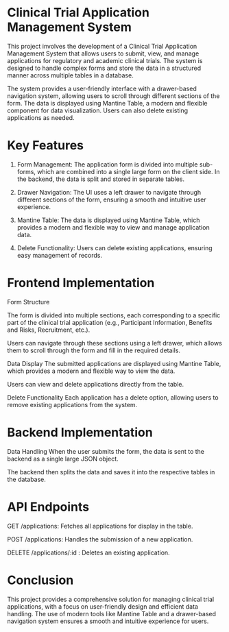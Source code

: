 # Clinical Trial Application Management System

 This project involves the development of a Clinical Trial Application Management System that allows users to submit, view, and manage applications for regulatory and academic clinical trials. The system is designed to handle complex forms and store the data in a structured manner across multiple tables in a database.

 The system provides a user-friendly interface with a drawer-based navigation system, allowing users to scroll through different sections of the form. The data is displayed using Mantine Table, a modern and flexible component for data visualization. Users can also delete existing applications as needed.

# Key Features
1. Form Management: The application form is divided into multiple sub-forms, which are combined into a single large form on the client side. In the backend, the data is split and stored in separate tables.

2. Drawer Navigation: The UI uses a left drawer to navigate through different sections of the form, ensuring a smooth and intuitive user experience.

3. Mantine Table: The data is displayed using Mantine Table, which provides a modern and flexible way to view and manage application data.

4. Delete Functionality: Users can delete existing applications, ensuring easy management of records.

# Frontend Implementation
Form Structure

 The form is divided into multiple sections, each corresponding to a specific part of the clinical trial application (e.g., Participant Information, Benefits and Risks, Recruitment, etc.).

 Users can navigate through these sections using a left drawer, which allows them to scroll through the form and fill in the required details.

Data Display
 The submitted applications are displayed using Mantine Table, which provides a modern and flexible way to view the data.

 Users can view and delete applications directly from the table.

Delete Functionality
 Each application has a delete option, allowing users to remove existing applications from the system.

# Backend Implementation
Data Handling
 When the user submits the form, the data is sent to the backend as a single large JSON object.

 The backend then splits the data and saves it into the respective tables in the database.

# API Endpoints
 GET /applications: Fetches all applications for display in the table.

 POST /applications: Handles the submission of a new application.

 DELETE /applications/:id : Deletes an existing application.

# Conclusion
This project provides a comprehensive solution for managing clinical trial applications, with a focus on user-friendly design and efficient data handling. The use of modern tools like Mantine Table and a drawer-based navigation system ensures a smooth and intuitive experience for users.

